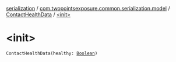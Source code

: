 [serialization](../../index.md) / [com.twopointsexposure.common.serialization.model](../index.md) / [ContactHealthData](index.md) / [&lt;init&gt;](./-init-.md)

# &lt;init&gt;

`ContactHealthData(healthy: `[`Boolean`](https://kotlinlang.org/api/latest/jvm/stdlib/kotlin/-boolean/index.html)`)`